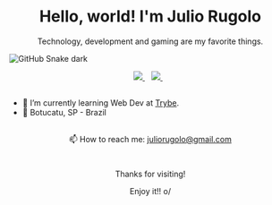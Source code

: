   <h1 align='center'>
    Hello, world! I'm Julio Rugolo
  </h1> 

  <p align='center'>
  Technology, development and gaming are my favorite things.
  </p>
  
  ![GitHub Snake dark](https://github.com/juliorugolo/juliorugolo/blob/output/github-contribution-grid-snake.svg#gh-dark-mode-only)

  <p align='center'>
    <a href="www.linkedin.com/in/juliorugolo" target="_blank">
      <img src="https://img.shields.io/badge/linkedin-%230077B5.svg?&style=for-the-badge&logo=linkedin&logoColor=white" />
    </a>&nbsp;&nbsp;
    <a href="https://www.instagram.com/juliorugolo/" target="_blank">
      <img src="https://img.shields.io/badge/instagram-%23E4405F.svg?&style=for-the-badge&logo=instagram&logoColor=white" />        
    </a>&nbsp;&nbsp;
  </p>

  ##



  - 🚀 I’m currently learning Web Dev at <a href="https://www.betrybe.com/" target="_blank">Trybe<a/>.
  - 📍 Botucatu, SP - Brazil

  ##

  <p align='center'>
    📫 How to reach me: <a href='mailto:juliorugolo@gmail.com'>juliorugolo@gmail.com</a>
  </p>



  #

  <p align='center'>
  Thanks for visiting!
  </p>
  <p align='center'>  
  Enjoy it!! o/
  </p>

